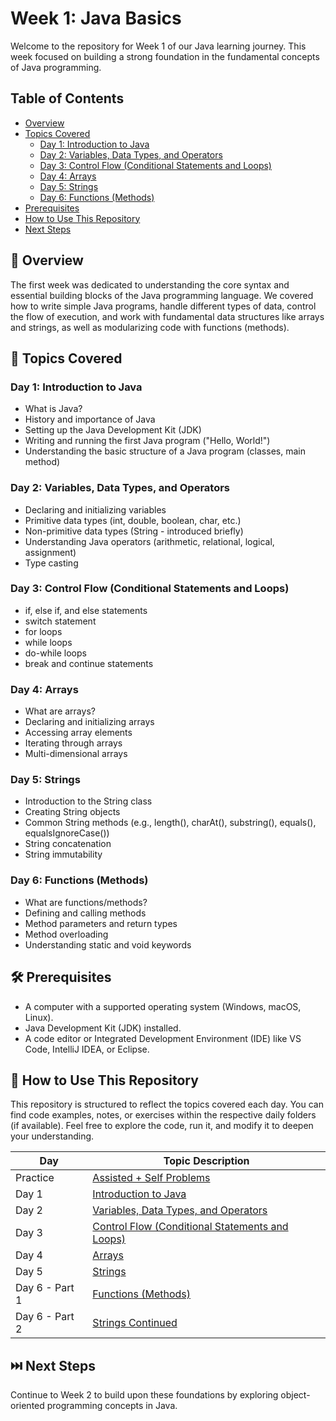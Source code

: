 # Week 1: Java Basics

Welcome to the repository for Week 1 of our Java learning journey. This week focused on
building a strong foundation in the fundamental concepts of Java programming.

## Table of Contents
- [Overview](#overview)
- [Topics Covered](#topics-covered)
  - [Day 1: Introduction to Java](#day-1-introduction-to-java)
  - [Day 2: Variables, Data Types, and Operators](#day-2-variables-data-types-and-operators)
  - [Day 3: Control Flow (Conditional Statements and Loops)](#day-3-control-flow-conditional-statements-and-loops)
  - [Day 4: Arrays](#day-4-arrays)
  - [Day 5: Strings](#day-5-strings)
  - [Day 6: Functions (Methods)](#day-6-functions-methods)
- [Prerequisites](#prerequisites)
- [How to Use This Repository](#how-to-use-this-repository)
- [Next Steps](#next-steps)

## 🧠 Overview
The first week was dedicated to understanding the core syntax and essential building blocks of
the Java programming language. We covered how to write simple Java programs, handle
different types of data, control the flow of execution, and work with fundamental data structures
like arrays and strings, as well as modularizing code with functions (methods).

## 📘 Topics Covered

### Day 1: Introduction to Java
- What is Java?
- History and importance of Java
- Setting up the Java Development Kit (JDK)
- Writing and running the first Java program ("Hello, World!")
- Understanding the basic structure of a Java program (classes, main method)

### Day 2: Variables, Data Types, and Operators
- Declaring and initializing variables
- Primitive data types (int, double, boolean, char, etc.)
- Non-primitive data types (String - introduced briefly)
- Understanding Java operators (arithmetic, relational, logical, assignment)
- Type casting

### Day 3: Control Flow (Conditional Statements and Loops)
- if, else if, and else statements
- switch statement
- for loops
- while loops
- do-while loops
- break and continue statements

### Day 4: Arrays
- What are arrays?
- Declaring and initializing arrays
- Accessing array elements
- Iterating through arrays
- Multi-dimensional arrays

### Day 5: Strings
- Introduction to the String class
- Creating String objects
- Common String methods (e.g., length(), charAt(), substring(), equals(), equalsIgnoreCase())
- String concatenation
- String immutability

### Day 6: Functions (Methods)
- What are functions/methods?
- Defining and calling methods
- Method parameters and return types
- Method overloading
- Understanding static and void keywords

## 🛠️ Prerequisites
- A computer with a supported operating system (Windows, macOS, Linux).
- Java Development Kit (JDK) installed.
- A code editor or Integrated Development Environment (IDE) like VS Code, IntelliJ IDEA, or Eclipse.

## 📂 How to Use This Repository
This repository is structured to reflect the topics covered each day. You can find code examples,
notes, or exercises within the respective daily folders (if available). Feel free to explore the
code, run it, and modify it to deepen your understanding.

| Day           | Topic Description                                                                 | 
|---------------|-----------------------------------------------------------------------------------|
| Practice      | [Assisted + Self Problems](https://github.com/Sandhiya-1718/Week01-Core-Programming/tree/Practice)          |
| Day 1         | [Introduction to Java](https://github.com/Sandhiya-1718/Week01-Core-Programming/tree/Day-1)                   |
| Day 2         | [Variables, Data Types, and Operators](https://github.com/Sandhiya-1718/Week01-Core-Programming/tree/Day-2)    |
| Day 3         | [Control Flow (Conditional Statements and Loops)](https://github.com/Sandhiya-1718/Week01-Core-Programming/tree/Day-3) |
| Day 4         | [Arrays](https://github.com/Sandhiya-1718/Week01-Core-Programming/tree/Day-4)                                  |
| Day 5         | [Strings](https://github.com/Sandhiya-1718/Week01-Core-Programming/tree/Day-5)                                 |
| Day 6 - Part 1| [Functions (Methods)](https://github.com/Sandhiya-1718/Week01-Core-Programming/tree/Day-6-Buildin-Functions)   |
| Day 6 - Part 2| [Strings Continued](https://github.com/Sandhiya-1718/Week01-Core-Programming/tree/Day-6-Strings)               |


## ⏭️ Next Steps
Continue to Week 2 to build upon these foundations by exploring object-oriented programming concepts in Java.
